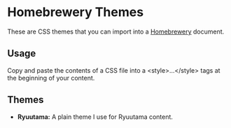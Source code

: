 # Homebrewery Themes

These are CSS themes that you can import into a [Homebrewery](https://homebrewery.naturalcrit.com/) document.

## Usage

Copy and paste the contents of a CSS file into a \<style\>...\</style\> tags at the beginning of your content.

## Themes

- **Ryuutama:** A plain theme I use for Ryuutama content.
